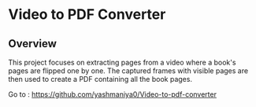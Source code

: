 # Video to PDF Converter

## Overview

This project focuses on extracting pages from a video where a book's pages are flipped one by one. The captured frames with visible pages are then used to create a PDF containing all the book pages.

Go to : https://github.com/yashmaniya0/Video-to-pdf-converter